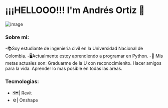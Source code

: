 # ¡¡¡HELLOOO!!! I'm Andrés Ortiz 👋
![image](https://github.com/user-attachments/assets/9f6f5024-8352-49a8-9e85-691c5a390543)

### Sobre mi:
-📚Soy estudiante de ingenieria civil en la Universidad Nacional de Colombia.
-🖥️Actualmente estoy aprendiendo a programar en Python.
-🎯 Mis metas actuales son:
    Graduarme de la U con reconocimienito.
    Hacer amigos para la vida.
    Aprender lo mas posible en todas las areas.

### Tecmologias:
- 🗺️| Revit
- ⚙️| Onshape
  
